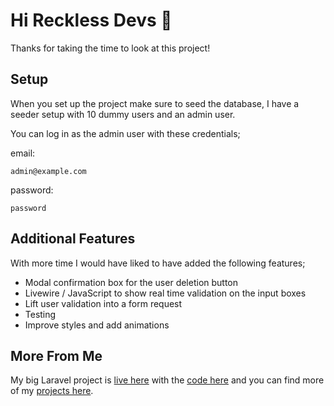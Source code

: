 # Hi Reckless Devs 👋

Thanks for taking the time to look at this project!

## Setup

When you set up the project make sure to seed the database, I have a seeder setup with 10 dummy users and an admin user.

You can log in as the admin user with these credentials;

email:
```
admin@example.com
```

password:
```
password
```

## Additional Features

With more time I would have liked to have added the following features;

- Modal confirmation box for the user deletion button
- Livewire / JavaScript to show real time validation on the input boxes
- Lift user validation into a form request
- Testing
- Improve styles and add animations

## More From Me

My big Laravel project is [live here](http://159.65.21.177/) with the [code here](https://github.com/tomhine/dev-to-clone) and you can find more of my [projects here](https://www.tomhine.dev/#projects).
